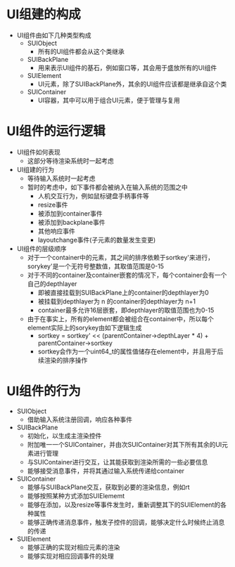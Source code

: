 # UI组建的构成
* UI组件由如下几种类型构成
    * SUIObject
        * 所有的UI组件都会从这个类继承
    * SUIBackPlane
        * 用来表示UI组件的基石，例如窗口等，其会用于盛放所有的UI组件
    * SUIElement
        * UI元素，除了SUIBackPlane外，其余的UI组件应该都是继承自这个类
    * SUIContainer
        * UI容器，其中可以用于组合UI元素，便于管理与复用
# UI组件的运行逻辑
* UI组件如何表现
    * 这部分等待渲染系统时一起考虑
* UI组建的行为
    * 等待输入系统时一起考虑
    * 暂时的考虑中，如下事件都会被纳入在输入系统的范围之中
        * 人机交互行为，例如鼠标键盘手柄事件等
        * resize事件
        * 被添加到container事件
        * 被添加到backplane事件
        * 其他响应事件
        * layoutchange事件(子元素的数量发生变更)
* UI组件的层级顺序
    * 对于一个container中的元素，其之间的排序依赖于sortkey'来进行，sorykey'是一个无符号整数值，其取值范围是0-15
    * 对于不同的container及container嵌套的情况下，每个container会有一个自己的depthlayer
        * 即被直接挂载到SUIBackPlane上的container的depthlayer为0
        * 被挂载到depthlayer为 n 的container的depthlayer为 n+1
        * container最多允许16层嵌套，即depthlayer的取值范围也为0-15
    * 由于在事实上，所有的element都会被组合在container中，所以每个element实际上的sorykey由如下逻辑生成
        * sortkey = sortkey' << (parentContainer->depthLayer * 4) + parentContainer->sortkey
        * sortkey会作为一个uint64_t的属性值储存在element中，并且用于后续渲染的排序操作
# UI组件的行为
* SUIObject
    * 借助输入系统注册回调，响应各种事件
* SUIBackPlane
    * 初始化，以生成主渲染控件
    * 附加唯一一个SUIContainer，并由次SUIContainer对其下所有其余的UI元素进行管理
    * 与SUIContainer进行交互，让其能获取到渲染所需的一些必要信息
    * 能够接受消息事件，并将其通过输入系统传递给container
* SUIContainer
    * 能够与SUIBackPlane交互，获取到必要的渲染信息，例如rt
    * 能够按照某种方式添加SUIElememt
    * 能够在添加，以及resize等事件发生时，重新调整其下的SUIElement的各种属性
    * 能够正确传递消息事件，触发子控件的回调，能够决定什么时候终止消息的传递
* SUIElement
    * 能够正确的实现对相应元素的渲染
    * 能够实现对相应回调事件的处理
